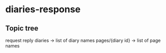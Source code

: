# diaries-response

## Topic tree



request
reply
diaries					-> list of diary names
pages/{diary id}		-> list of page names